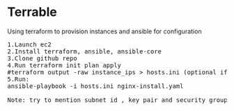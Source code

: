 # Terrable
Using terraform to provision instances and ansible for configuration

<pre>
1.Launch ec2
2.Install terraform, ansible, ansible-core
3.Clone github repo
4.Run terraform init plan apply 
#terraform output -raw instance_ips > hosts.ini (optional if not using manual hosts.ini file)
5.Run:
ansible-playbook -i hosts.ini nginx-install.yaml

Note: try to mention subnet_id , key_pair and security_group_id in main.tf file same as master node.
</pre>
